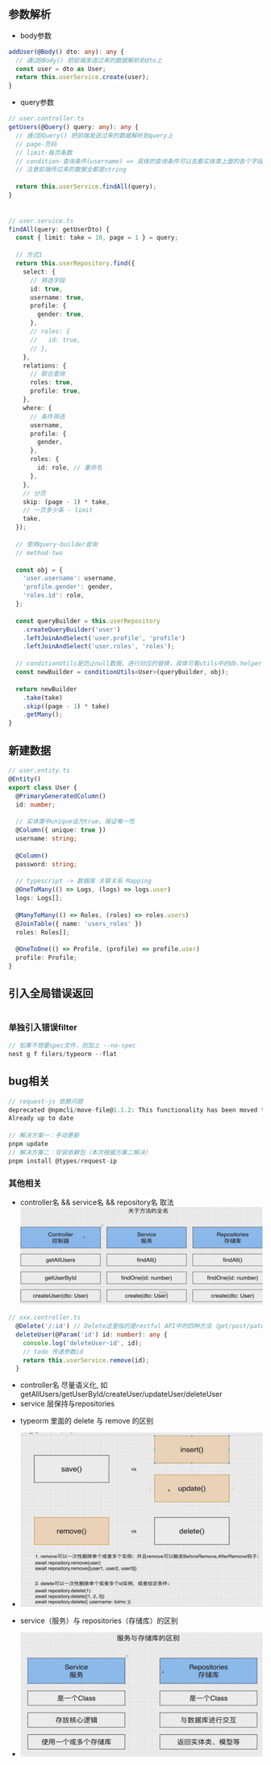 ## 参数解析
* body参数
```ts
addUser(@Body() dto: any): any {
  // 通过@Body() 把前端发送过来的数据解析到dto上
  const user = dto as User;
  return this.userService.create(user);
}
```
* query参数
```ts
// user.controller.ts
getUsers(@Query() query: any): any {
  // 通过@Query() 把前端发送过来的数据解析到query上
  // page-页码
  // limit-每页条数
  // condition-查询条件(username) => 具体的查询条件可以去看实体类上面的各个字段，如username,roles,profile,只要是有关联的都可以上，排序也可以
  // 注意前端传过来的数据全都是string

  return this.userService.findAll(query);
}


// user.service.ts
findAll(query: getUserDto) {
  const { limit: take = 10, page = 1 } = query;

  // 方式1
  return this.userRepository.find({
    select: {
      // 筛选字段
      id: true,
      username: true,
      profile: {
        gender: true,
      },
      // roles: {
      //   id: true,
      // },
    },
    relations: {
      // 联合查询
      roles: true,
      profile: true,
    },
    where: {
      // 条件筛选
      username,
      profile: {
        gender,
      },
      roles: {
        id: role, // 重命名
      },
    },
    // 分页
    skip: (page - 1) * take,
    // 一页多少条 - limit
    take,
  });

  // 使用query-builder查询
  // method-two

  const obj = {
    'user.username': username,
    'profile.gender': gender,
    'roles.id': role,
  };

  const queryBuilder = this.userRepository
    .createQueryBuilder('user')
    .leftJoinAndSelect('user.profile', 'profile')
    .leftJoinAndSelect('user.roles', 'roles');

  // conditionUtils是防止null数据，进行对应的替换，具体可看utils中的db.helper.ts文件
  const newBuilder = conditionUtils<User>(queryBuilder, obj);

  return newBuilder
    .take(take)
    .skip((page - 1) * take)
    .getMany();
}

```

## 新建数据
```ts
// user.entity.ts
@Entity()
export class User {
  @PrimaryGeneratedColumn()
  id: number;

  // 实体类中unique设为true，保证唯一性
  @Column({ unique: true })
  username: string;

  @Column()
  password: string;

  // typescript -> 数据库 关联关系 Mapping
  @OneToMany(() => Logs, (logs) => logs.user)
  logs: Logs[];

  @ManyToMany(() => Roles, (roles) => roles.users)
  @JoinTable({ name: 'users_roles' })
  roles: Roles[];

  @OneToOne(() => Profile, (profile) => profile.user)
  profile: Profile;
}


```

## 引入全局错误返回
```ts


```

### 单独引入错误filter
```ts
// 如果不想要spec文件，则加上 --no-spec
nest g f filers/typeorm --flat
```


## bug相关
```ts
// request-js 依赖问题
deprecated @npmcli/move-file@1.1.2: This functionality has been moved to @npmcli/fs
Already up to date

// 解决方案一：手动更新
pnpm update
// 解决方案二：安装依赖包（本次根据方案二解决）
pnpm install @types/request-ip

```


### 其他相关
* controller名 && service名 && repository名 取法
![Alt text](image.png)
```ts
// xxx.controller.ts
  @Delete('/:id') // Delete这里指的是restful API中的四种方法（get/post/patch/delete）之一
  deleteUser(@Param('id') id: number): any {
    console.log('deleteUser-id', id);
    // todo 传递参数id
    return this.userService.remove(id);
  }
```
  - controller名 尽量语义化, 如getAllUsers/getUserById/createUser/updateUser/deleteUser
  - service 层保持与repositories


* typeorm 里面的 delete 与 remove 的区别
 - ![Alt text](image-2.png)

* service（服务）与 repositories（存储库）的区别
 - ![Alt text](image-1.png)
